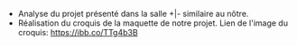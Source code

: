 - Analyse du projet présenté dans la salle +|- similaire au nôtre.
- Réalisation du croquis de la maquette de notre projet. Lien de l'image du croquis: https://ibb.co/TTg4b3B
